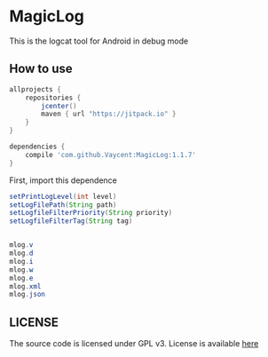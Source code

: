 # MagicLog

This is the logcat tool for Android in debug mode

## How to use
```gradle
allprojects {
    repositories {
        jcenter()
        maven { url "https://jitpack.io" }
    }
}

dependencies {
    compile 'com.github.Vaycent:MagicLog:1.1.7'
}

```
First, import this dependence

```java
setPrintLogLevel(int level) 
setLogFilePath(String path)
setLogfileFilterPriority(String priority)
setLogfileFilterTag(String tag)


mlog.v
mlog.d
mlog.i
mlog.w
mlog.e
mlog.xml
mlog.json
```



## LICENSE
The source code is licensed under GPL v3. License is available [here](./LICENSE.txt)